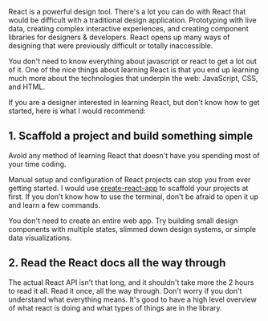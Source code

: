 React is a powerful design tool. There's a lot you can do with React that would be difficult with a traditional design application. Prototyping with live data, creating complex interactive experiences, and creating component libraries for designers & developers. React opens up many ways of designing that were previously difficult or totally inaccessible.

You don't need to know everything about javascript or react to get a lot out of it. One of the nice things about learning React is that you end up learning much more about the technologies that underpin the web: JavaScript, CSS, and HTML.

If you are a designer interested in learning React, but don't know how to get started, here is what I would recommend:

## 1. Scaffold a project and build something simple
Avoid any method of learning React that doesn't have you spending most of your time coding.

Manual setup and configuration of React projects can stop you  from ever getting started. I would use [create-react-app](https://github.com/facebook/create-react-app) to scaffold your projects at first. If you don't know how to use the terminal, don't be afraid to open it up and learn a few commands.

You don't need to create an entire web app. Try building small design components with multiple states, slimmed down design systems, or simple data visualizations.

## 2. Read the React docs all the way through
The actual React API isn't that long, and it shouldn't take more the 2 hours to read it all. Read it once, all the way through. Don't worry if you don't understand what everything means. It's good to have a high level overview of what react is doing and what types of things are in the library.
